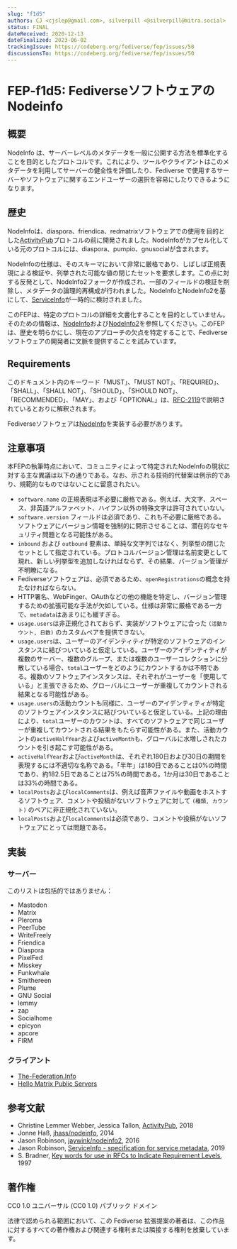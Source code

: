 ```yaml
---
slug: "f1d5"
authors: CJ <cjslep@gmail.com>, silverpill <@silverpill@mitra.social>
status: FINAL
dateReceived: 2020-12-13
dateFinalized: 2023-06-02
trackingIssue: https://codeberg.org/fediverse/fep/issues/50
discussionsTo: https://codeberg.org/fediverse/fep/issues/50
---
```

# FEP-f1d5: FediverseソフトウェアのNodeinfo

## 概要

NodeInfo は、サーバーレベルのメタデータを一般に公開する方法を標準化することを目的としたプロトコルです。これにより、ツールやクライアントはこのメタデータを利用してサーバーの健全性を評価したり、Fediverse で使用するサーバーやソフトウェアに関するエンドユーザーの選択を容易にしたりできるようになります。

## 歴史

NodeInfoは、diaspora、friendica、redmatrixソフトウェアでの使用を目的とした[ActivityPub]プロトコルの前に開発されました。NodeInfoがカプセル化している元のプロトコルには、diaspora、pumpio、gnusocialが含まれます。 

NodeInfoの仕様は、そのスキーマにおいて非常に厳格であり、しばしば正規表現による検証や、列挙された可能な値の閉じたセットを要求します。この点に対する反発として、NodeInfo2フォークが作成され、一部のフィールドの検証を削除し、メタデータの論理的再構成が行われました。NodeInfoとNodeInfo2を基にして、[ServiceInfo]が一時的に検討されました。 

このFEPは、特定のプロトコルの詳細を文書化することを目的としていません。そのための情報は、[NodeInfo][NodeInfoRepository]および[NodeInfo2][NodeInfo2Repository]を参照してください。このFEPは、歴史を明らかにし、現在のアプローチの欠点を特定することで、Fediverseソフトウェアの開発者に文脈を提供することを試みています。 

## Requirements

このドキュメント内のキーワード「MUST」、「MUST NOT」、「REQUIRED」、「SHALL」、「SHALL NOT」、「SHOULD」、「SHOULD NOT」、「RECOMMENDED」、「MAY」、および「OPTIONAL」は、[RFC-2119][RFC-2119]で説明されているとおりに解釈されます。

Fediverseソフトウェアは[NodeInfo][NodeInfoRepository]を実装する必要があります。

## 注意事項

本FEPの執筆時点において、コミュニティによって特定されたNodeInfoの現状に対する主な異議は以下の通りである。なお、示される技術的代替案は例示的であり、規範的なものではないことに留意されたい。

* `software.name` の正規表現は不必要に厳格である。例えば、大文字、スペース、非英語アルファベット、ハイフン以外の特殊文字は許可されていない。
* `software.version` フィールドは必須であり、これも不必要に厳格である。ソフトウェアにバージョン情報を強制的に開示させることは、潜在的なセキュリティ問題となる可能性がある。
* `inbound` および `outbound` 要素は、単純な文字列ではなく、列挙型の閉じたセットとして指定されている。プロトコルバージョン管理は名前変更として現れ、新しい列挙型を追加しなければならず、その結果、バージョン管理が不明瞭になる。
* Fediverseソフトウェアは、必須であるため、`openRegistrations`の概念を持たなければならない。
* HTTP署名、WebFinger、OAuthなどの他の機能を特定し、バージョン管理するための拡張可能な手法が欠如している。仕様は非常に厳格である一方で、`metadata`はあまりにも緩すぎる。
* `usage.users`は非正規化されておらず、実装がソフトウェアに合った `(活動カウント, 日数)` のカスタムペアを提供できない。
* `usage.users`は、ユーザーのアイデンティティが特定のソフトウェアのインスタンスに結びついていると仮定している。ユーザーのアイデンティティが複数のサーバー、複数のグループ、または複数のユーザーコレクションに分散している場合、`total`ユーザーをどのようにカウントするかは不明である。複数のソフトウェアインスタンスは、それぞれがユーザーを「使用している」と主張できるため、グローバルにユーザーが重複してカウントされる結果となる可能性がある。
* `usage.users`の活動カウントも同様に、ユーザーのアイデンティティが特定のソフトウェアインスタンスに結びついていると仮定している。上記の理由により、`total`ユーザーのカウントは、すべてのソフトウェアで同じユーザーが重複してカウントされる結果をもたらす可能性がある。また、活動カウントの`activeHalfYear`および`activeMonth`も、グローバルに水増しされたカウントを引き起こす可能性がある。
* `activeHalfYear`および`activeMonth`は、それぞれ180日および30日の期間を表現するには不適切な名称である。「半年」は180日であることは0%の時間であり、約182.5日であることは75%の時間である。1か月は30日であることは33%の時間である。
* `localPosts`および`localComments`は、例えば音声ファイルや動画をホストするソフトウェア、コメントや投稿がないソフトウェアに対して `(種類, カウント)` のペアに非正規化されていない。
* `localPosts`および`localComments`は必須であり、コメントや投稿がないソフトウェアにとっては問題である。 

## 実装

### サーバー

このリストは包括的ではありません：

* Mastodon
* Matrix
* Pleroma
* PeerTube
* WriteFreely
* Friendica
* Diaspora
* PixelFed
* Misskey
* Funkwhale
* Smithereen
* Plume
* GNU Social
* lemmy
* zap
* Socialhome
* epicyon
* apcore
* FIRM

### クライアント

* [The-Federation.Info](https://the-federation.info/)
* [Hello Matrix Public Servers](https://www.hello-matrix.net/public_servers.php)

## 参考文献

- Christine Lemmer Webber, Jessica Tallon, [ActivityPub][ActivityPub], 2018
- Jonne Haß, [jhass/nodeinfo][NodeInfoRepository], 2014
- Jason Robinson, [jaywink/nodeinfo2][NodeInfo2Repository], 2016
- Jason Robinson, [ServiceInfo - specification for service metadata][ServiceInfo], 2019
- S. Bradner, [Key words for use in RFCs to Indicate Requirement Levels][RFC-2119], 1997

[ActivityPub]: https://www.w3.org/TR/activitypub/
[NodeInfoRepository]: https://github.com/jhass/nodeinfo
[NodeInfo2Repository]: https://github.com/jaywink/nodeinfo2
[ServiceInfo]: https://web.archive.org/web/20220201002230/https://talk.feneas.org/t/serviceinfo-specification-for-service-metadata/99
[RFC-2119]: https://tools.ietf.org/html/rfc2119.html

## 著作権
CC0 1.0 ユニバーサル (CC0 1.0) パブリック ドメイン

法律で認められる範囲において、この Fediverse 拡張提案の著者は、この作品に対するすべての著作権および関連する権利または隣接する権利を放棄しています。
